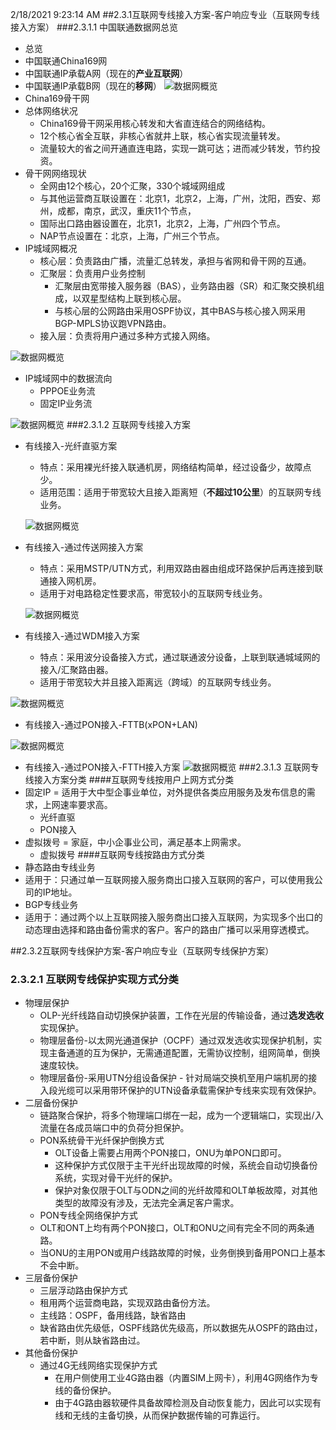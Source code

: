 2/18/2021 9:23:14 AM 
##2.3.1互联网专线接入方案-客户响应专业（互联网专线接入方案）
###2.3.1.1 中国联通数据网总览
* 总览 
 * 中国联通China169网
 * 中国联通IP承载A网（现在的**产业互联网**）
 * 中国联通IP承载B网（现在的**移网**）
 ![数据网概览](../image/1.png)
* China169骨干网
 * 总体网络状况
     * China169骨干网采用核心转发和大省直连结合的网络结构。
     * 12个核心省全互联，非核心省就井上联，核心省实现流量转发。
     * 流量较大的省之间开通直连电路，实现一跳可达；进而减少转发，节约投资。
  * 骨干网网络现状
     * 全网由12个核心，20个汇聚，330个城域网组成
     * 与其他运营商互联设置在：北京1，北京2，上海，广州，沈阳，西安、郑州，成都，南京，武汉，重庆11个节点，
     * 国际出口路由器设置在，北京1，北京2，上海，广州四个节点。
     * NAP节点设置在：北京，上海，广州三个节点。
   * IP城域网概况
     * 核心层：负责路由广播，流量汇总转发，承担与省网和骨干网的互通。
     * 汇聚层：负责用户业务控制
        * 汇聚层由宽带接入服务器（BAS），业务路由器（SR）和汇聚交换机组成，以双星型结构上联到核心层。
        * 与核心层的公网路由采用OSPF协议，其中BAS与核心接入网采用BGP-MPLS协议跑VPN路由。 
     * 接入层：负责将用户通过多种方式接入网络。
      
 ![数据网概览](../image/2.png)

   * IP城域网中的数据流向
      * PPPOE业务流
      * 固定IP业务流
      
   ![数据网概览](../image/3.png)
###2.3.1.2 互联网专线接入方案
 * 有线接入-光纤直驱方案  
   * 特点：采用裸光纤接入联通机房，网络结构简单，经过设备少，故障点少。
   * 适用范围：适用于带宽较大且接入距离短（**不超过10公里**）的互联网专线业务。
  
   ![数据网概览](../image/4.png)

 * 有线接入-通过传送网接入方案
    * 特点：采用MSTP/UTN方式，利用双路由器由组成环路保护后再连接到联通接入网机房。
    * 适用于对电路稳定性要求高，带宽较小的互联网专线业务。 
    
   ![数据网概览](../image/5.png)

 * 有线接入-通过WDM接入方案
    * 特点：采用波分设备接入方式，通过联通波分设备，上联到联通城域网的接入/汇聚路由器。
    * 适用于带宽较大并且接入距离远（跨域）的互联网专线业务。
    
 ![数据网概览](../image/6.png)

  * 有线接入-通过PON接入-FTTB(xPON+LAN)
       
 ![数据网概览](../image/7.png)

  * 有线接入-通过PON接入-FTTH接入方案
 ![数据网概览](../image/8.png)
###2.3.1.3 互联网专线接入方案分类
####互联网专线按用户上网方式分类
* 固定IP = 适用于大中型企事业单位，对外提供各类应用服务及发布信息的需求，上网速率要求高。
  * 光纤直驱
  * PON接入
* 虚拟拨号 = 家庭，中小企事业公司，满足基本上网需求。
  * 虚拟拨号
####互联网专线按路由方式分类
* 静态路由专线业务
 * 适用于：只通过单一互联网接入服务商出口接入互联网的客户，可以使用我公司的IP地址。
* BGP专线业务
 * 适用于：通过两个以上互联网接入服务商出口接入互联网，为实现多个出口的动态理由选择和路由备份需求的客户。客户的路由广播可以采用穿透模式。

##2.3.2互联网专线保护方案-客户响应专业（互联网专线保护方案）
### 2.3.2.1 互联网专线保护实现方式分类
 * 物理层保护
   *  OLP-光纤线路自动切换保护装置，工作在光层的传输设备，通过**选发选收**实现保护。
   *  物理层备份-以太网光通道保护（OCPF）通过双发选收实现保护机制，实现主备通道的互为保护，无需通道配置，无需协议控制，组网简单，倒换速度较快。
   *  物理层备份-采用UTN分组设备保护 - 针对局端交换机至用户端机房的接入段光缆可以采用带环保护的UTN设备承载需保护专线来实现有效保护。 
 * 二层备份保护
   * 链路聚合保护，将多个物理端口绑在一起，成为一个逻辑端口，实现出/入流量在各成员端口中的负荷分担保护。
   * PON系统骨干光纤保护倒换方式
     * OLT设备上需要占用两个PON接口，ONU为单PON口即可。
     * 这种保护方式仅限于主干光纤出现故障的时候，系统会自动切换备份系统，实现对骨干光纤的保护。
     * 保护对象仅限于OLT与ODN之间的光纤故障和OLT单板故障，对其他类型的故障没有涉及，无法完全满足客户需求。 
    * PON专线全网络保护方式
     * OLT和ONT上均有两个PON接口，OLT和ONU之间有完全不同的两条通路。
     * 当ONU的主用PON或用户线路故障的时候，业务倒换到备用PON口上基本不会中断。
 * 三层备份保护
   * 三层浮动路由保护方式
    * 租用两个运营商电路，实现双路由备份方法。
    * 主线路：OSPF，备用线路，缺省路由
    * 缺省路由优先级低，OSPF线路优先级高，所以数据先从OSPF的路由过，若中断，则从缺省路由过。
 * 其他备份保护
   * 通过4G无线网络实现保护方式
     * 在用户侧使用工业4G路由器（内置SIM上网卡），利用4G网络作为专线的备份保护。
     * 由于4G路由器软硬件具备故障检测及自动恢复能力，因此可以实现有线和无线的主备切换，从而保护数据传输的可靠运行。
     